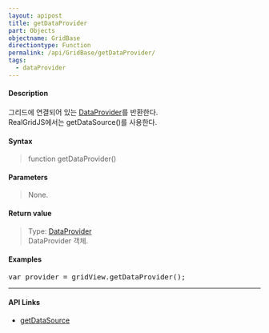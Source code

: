 ```yaml
---
layout: apipost
title: getDataProvider
part: Objects
objectname: GridBase
directiontype: Function
permalink: /api/GridBase/getDataProvider/
tags:
  - dataProvider
---
```



#### Description

 그리드에 연결되어 있는 [DataProvider](/api/DataProvider/)를 반환한다.   
 RealGridJS에서는 getDataSource()를 사용한다.

#### Syntax

> function getDataProvider()

#### Parameters

> None.

#### Return value

> Type: [DataProvider](/api/DataProvider/)  
> DataProvider 객체.

#### Examples 

<pre class="prettyprint">
var provider = gridView.getDataProvider();
</pre>

---

#### API Links

* [getDataSource](/api/GridBase/getDataSource)